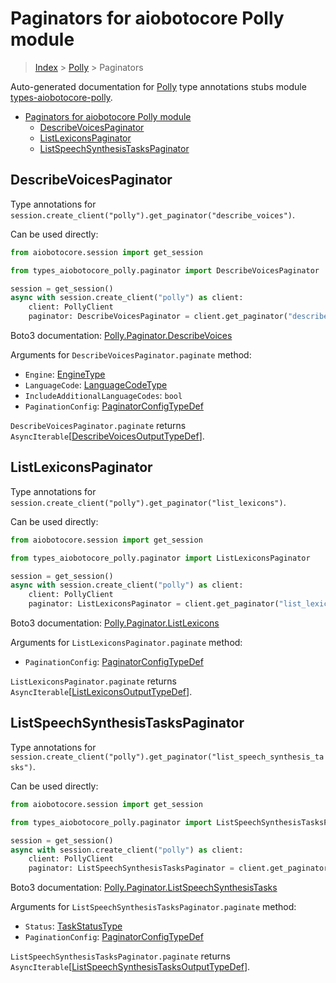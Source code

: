 <a id="paginators-for-aiobotocore-polly-module"></a>

# Paginators for aiobotocore Polly module

> [Index](..) > [Polly](.) > Paginators

Auto-generated documentation for
[Polly](https://boto3.amazonaws.com/v1/documentation/api/latest/reference/services/polly.html#Polly)
type annotations stubs module
[types-aiobotocore-polly](https://pypi.org/project/types-aiobotocore-polly/).

- [Paginators for aiobotocore Polly module](#paginators-for-aiobotocore-polly-module)
  - [DescribeVoicesPaginator](#describevoicespaginator)
  - [ListLexiconsPaginator](#listlexiconspaginator)
  - [ListSpeechSynthesisTasksPaginator](#listspeechsynthesistaskspaginator)

<a id="describevoicespaginator"></a>

## DescribeVoicesPaginator

Type annotations for
`session.create_client("polly").get_paginator("describe_voices")`.

Can be used directly:

```python
from aiobotocore.session import get_session

from types_aiobotocore_polly.paginator import DescribeVoicesPaginator

session = get_session()
async with session.create_client("polly") as client:
    client: PollyClient
    paginator: DescribeVoicesPaginator = client.get_paginator("describe_voices")
```

Boto3 documentation:
[Polly.Paginator.DescribeVoices](https://boto3.amazonaws.com/v1/documentation/api/latest/reference/services/polly.html#Polly.Paginator.DescribeVoices)

Arguments for `DescribeVoicesPaginator.paginate` method:

- `Engine`: [EngineType](./literals.md#enginetype)
- `LanguageCode`: [LanguageCodeType](./literals.md#languagecodetype)
- `IncludeAdditionalLanguageCodes`: `bool`
- `PaginationConfig`:
  [PaginatorConfigTypeDef](./type_defs.md#paginatorconfigtypedef)

`DescribeVoicesPaginator.paginate` returns
`AsyncIterable`\[[DescribeVoicesOutputTypeDef](./type_defs.md#describevoicesoutputtypedef)\].

<a id="listlexiconspaginator"></a>

## ListLexiconsPaginator

Type annotations for
`session.create_client("polly").get_paginator("list_lexicons")`.

Can be used directly:

```python
from aiobotocore.session import get_session

from types_aiobotocore_polly.paginator import ListLexiconsPaginator

session = get_session()
async with session.create_client("polly") as client:
    client: PollyClient
    paginator: ListLexiconsPaginator = client.get_paginator("list_lexicons")
```

Boto3 documentation:
[Polly.Paginator.ListLexicons](https://boto3.amazonaws.com/v1/documentation/api/latest/reference/services/polly.html#Polly.Paginator.ListLexicons)

Arguments for `ListLexiconsPaginator.paginate` method:

- `PaginationConfig`:
  [PaginatorConfigTypeDef](./type_defs.md#paginatorconfigtypedef)

`ListLexiconsPaginator.paginate` returns
`AsyncIterable`\[[ListLexiconsOutputTypeDef](./type_defs.md#listlexiconsoutputtypedef)\].

<a id="listspeechsynthesistaskspaginator"></a>

## ListSpeechSynthesisTasksPaginator

Type annotations for
`session.create_client("polly").get_paginator("list_speech_synthesis_tasks")`.

Can be used directly:

```python
from aiobotocore.session import get_session

from types_aiobotocore_polly.paginator import ListSpeechSynthesisTasksPaginator

session = get_session()
async with session.create_client("polly") as client:
    client: PollyClient
    paginator: ListSpeechSynthesisTasksPaginator = client.get_paginator("list_speech_synthesis_tasks")
```

Boto3 documentation:
[Polly.Paginator.ListSpeechSynthesisTasks](https://boto3.amazonaws.com/v1/documentation/api/latest/reference/services/polly.html#Polly.Paginator.ListSpeechSynthesisTasks)

Arguments for `ListSpeechSynthesisTasksPaginator.paginate` method:

- `Status`: [TaskStatusType](./literals.md#taskstatustype)
- `PaginationConfig`:
  [PaginatorConfigTypeDef](./type_defs.md#paginatorconfigtypedef)

`ListSpeechSynthesisTasksPaginator.paginate` returns
`AsyncIterable`\[[ListSpeechSynthesisTasksOutputTypeDef](./type_defs.md#listspeechsynthesistasksoutputtypedef)\].
